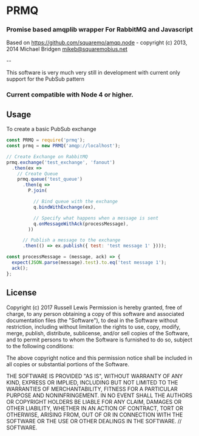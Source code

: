 # PRMQ
### Promise based amqplib wrapper For RabbitMQ and Javascript

Based on https://github.com/squaremo/amqp.node - copyright (c) 2013, 2014 Michael Bridgen <mikeb@squaremobius.net>

--

This software is very much very still in development with current only support for the PubSub pattern

### Current compatible with Node 4 or higher.

## Usage

To create a basic PubSub exchange

``` Javascript
const PRMQ = require('prmq');
const prmq = new PRMQ('amqp://localhost');

// Create Exchange on RabbitMQ
prmq.exchange('test_exchange', 'fanout')
  .then(ex =>
    // Create Queue
    prmq.queue('test_queue')
      .then(q =>
        P.join(

          // Bind queue with the exchange
          q.bindWithExchange(ex),

          // Specify what happens when a message is sent
          q.onMessageWithAck(processMessage),
        ))

      // Publish a message to the exchange
      .then(() => ex.publish({ test: 'test message 1' })));

const processMessage = (message, ack) => {
  expect(JSON.parse(message).test).to.eq('test message 1');
  ack();
};

```

## License

Copyright (c) 2017 Russell Lewis
Permission is hereby granted, free of charge, to any person obtaining a copy
of this software and associated documentation files (the "Software"), to deal
in the Software without restriction, including without limitation the rights
to use, copy, modify, merge, publish, distribute, sublicense, and/or sell
copies of the Software, and to permit persons to whom the Software is
furnished to do so, subject to the following conditions:

 The above copyright notice and this permission notice shall be included in all
copies or substantial portions of the Software.

THE SOFTWARE IS PROVIDED "AS IS", WITHOUT WARRANTY OF ANY KIND, EXPRESS OR
IMPLIED, INCLUDING BUT NOT LIMITED TO THE WARRANTIES OF MERCHANTABILITY,
FITNESS FOR A PARTICULAR PURPOSE AND NONINFRINGEMENT. IN NO EVENT SHALL THE
AUTHORS OR COPYRIGHT HOLDERS BE LIABLE FOR ANY CLAIM, DAMAGES OR OTHER
LIABILITY, WHETHER IN AN ACTION OF CONTRACT, TORT OR OTHERWISE, ARISING FROM,
OUT OF OR IN CONNECTION WITH THE SOFTWARE OR THE USE OR OTHER DEALINGS IN THE
SOFTWARE.
// SOFTWARE.
